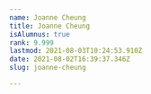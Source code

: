 ```yaml
---
name: Joanne Cheung
title: Joanne Cheung
isAlumnus: true
rank: 9.999
lastmod: 2021-08-03T10:24:53.910Z
date: 2021-08-02T16:39:37.346Z
slug: joanne-cheung

---
```

